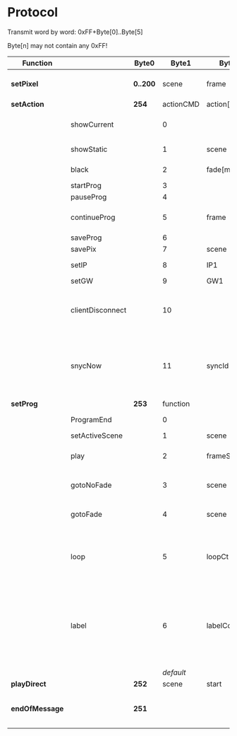 # Protocol

Transmit word by word:		0xFF+Byte[0]..Byte[5]

Byte[n] may not contain any 0xFF!


|Function||Byte0|Byte1|Byte2|Byte3|Byte4|Byte5|Status|Description|
|---|---|---|---|---|---|---|---|---|---|
|**setPixel**||**0..200**|scene|frame|r|g|b|done|Adds a pixel to a frame in a scene|
|**setAction**||**254**|actionCMD|action[0]|action[1]|action[2]|action[3]|||
||showCurrent||0||||||Show last displayed frame|
||showStatic||1|scene|frame|timeOutMSB|timeOutLSB|done|timeOut=0: no time out|
||black||2|fade[ms]MSB|fade[ms]LSB|||(done)|fade=0: sofort aus|
||startProg||3|||||done||
||pauseProg||4|||||done||
||continueProg||5|frame||||(done)|frame does not make sense(?)|
||saveProg||6|||||?||
||savePix||7|scene|frame|||?||
||setIP||8|IP1|IP2|IP3|IP4||0.0.0.0: use DHCP|
||setGW||9|GW1|GW2|GW3|GW4|||
||clientDisconnect||10|||||done|tell poi (server) to disconnect from PC (client)|
||snycNow||11|syncId||||done|jump to label with syncId immediatelly - if syncId==0 jump to next syncId|
|**setProg**||**253**|function|||||||
||ProgramEnd||0|||||(done)|End of program|
||setActiveScene||1|scene||||(done)||
||play||2|frameStart|frameEnd|delayMSB|delay LSB|(done)|Play frames of active scene|
||gotoNoFade||3|scene|frame|delayMSB|delay LSB||goto next [scene/frame] - nofade|
||gotoFade||4|scene|frame|delayMSB|delay LSB||goto next [scene/frame] - fade|
||loop||5|loopCt MSB|loopCt LSB|loopStart labelCode||(done)|loop starting at label with labelCode - or prev command if labelCode=0|
||label||6|labelCode|syncId||||labelCode is *name* of label (labelCode > 0) - syncId for syncImpulse (syncId > 0), syncIds start with 1 |
||||*default*||||||do nothing|
|**playDirect**||**252**|scene|start|end|delay |loops|||
|**endOfMessage**||**251**|||||||end of message  - client can disconnect|
